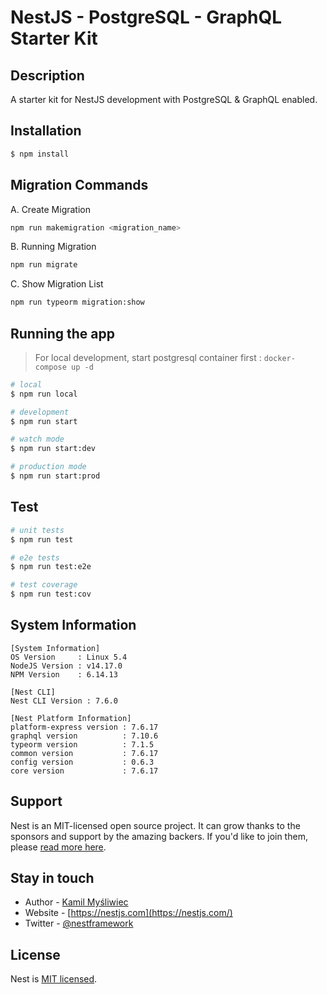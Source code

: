 # NestJS - PostgreSQL - GraphQL Starter Kit

## Description

A starter kit for NestJS development with PostgreSQL & GraphQL enabled.

## Installation

```bash
$ npm install
```

## Migration Commands

A. Create Migration
```bash
npm run makemigration <migration_name>
```

B. Running Migration
```bash
npm run migrate
```

C. Show Migration List
```bash
npm run typeorm migration:show
```

## Running the app

> For local development, start postgresql container first : `docker-compose up -d`

```bash
# local
$ npm run local

# development
$ npm run start

# watch mode
$ npm run start:dev

# production mode
$ npm run start:prod
```

## Test

```bash
# unit tests
$ npm run test

# e2e tests
$ npm run test:e2e

# test coverage
$ npm run test:cov
```

## System Information

```
[System Information]
OS Version     : Linux 5.4
NodeJS Version : v14.17.0
NPM Version    : 6.14.13 

[Nest CLI]
Nest CLI Version : 7.6.0 

[Nest Platform Information]
platform-express version : 7.6.17
graphql version          : 7.10.6
typeorm version          : 7.1.5
common version           : 7.6.17
config version           : 0.6.3
core version             : 7.6.17
```

## Support

Nest is an MIT-licensed open source project. It can grow thanks to the sponsors and support by the amazing backers. If you'd like to join them, please [read more here](https://docs.nestjs.com/support).

## Stay in touch

- Author - [Kamil Myśliwiec](https://kamilmysliwiec.com)
- Website - [https://nestjs.com](https://nestjs.com/)
- Twitter - [@nestframework](https://twitter.com/nestframework)

## License

Nest is [MIT licensed](LICENSE).
